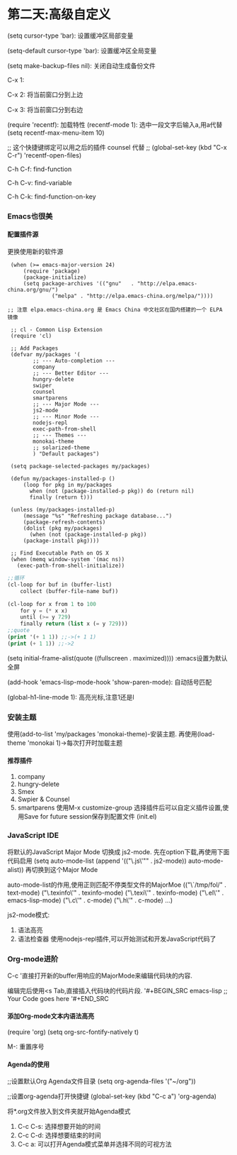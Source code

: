 # 第二天:高级自定义
(setq cursor-type 'bar): 设置缓冲区局部变量

(setq-default cursor-type 'bar): 设置缓冲区全局变量

(setq make-backup-files nil): 关闭自动生成备份文件

C-x 1:

C-x 2: 将当前窗口分到上边

C-x 3: 将当前窗口分到右边

(require 'recentf): 加载特性
(recentf-mode 1): 选中一段文字后输入a,用a代替
(setq recentf-max-menu-item 10)

;; 这个快捷键绑定可以用之后的插件 counsel 代替
;; (global-set-key (kbd "C-x C-r") 'recentf-open-files)

C-h C-f: find-function

C-h C-v: find-variable

C-h C-k: find-function-on-key

### Emacs也很美
#### 配置插件源
更换使用新的软件源
```
 (when (>= emacs-major-version 24)
     (require 'package)
     (package-initialize)
     (setq package-archives '(("gnu"   . "http://elpa.emacs-china.org/gnu/")
		      ("melpa" . "http://elpa.emacs-china.org/melpa/"))))

;; 注意 elpa.emacs-china.org 是 Emacs China 中文社区在国内搭建的一个 ELPA 镜像

 ;; cl - Common Lisp Extension
 (require 'cl)

 ;; Add Packages
 (defvar my/packages '(
		;; --- Auto-completion ---
		company
		;; --- Better Editor ---
		hungry-delete
		swiper
		counsel
		smartparens
		;; --- Major Mode ---
		js2-mode
		;; --- Minor Mode ---
		nodejs-repl
		exec-path-from-shell
		;; --- Themes ---
		monokai-theme
		;; solarized-theme
		) "Default packages")

 (setq package-selected-packages my/packages)

 (defun my/packages-installed-p ()
     (loop for pkg in my/packages
	   when (not (package-installed-p pkg)) do (return nil)
	   finally (return t)))

 (unless (my/packages-installed-p)
     (message "%s" "Refreshing package database...")
     (package-refresh-contents)
     (dolist (pkg my/packages)
       (when (not (package-installed-p pkg))
	 (package-install pkg))))

 ;; Find Executable Path on OS X
 (when (memq window-system '(mac ns))
   (exec-path-from-shell-initialize))
```

````el
;;循环
(cl-loop for buf in (buffer-list)
    collect (buffer-file-name buf))

(cl-loop for x from 1 to 100
    for y = (* x x)
    until (>= y 729)
    finally return (list x (= y 729)))
;;quote
(print '(+ 1 1)) ;;->(+ 1 1)
(print (+ 1 1)) ;;->2

````

(setq initial-frame-alist(quote ((fullscreen . maximized))))  :emacs设置为默认全屏

(add-hook 'emacs-lisp-mode-hook 'show-paren-mode): 自动括号匹配

(global-h1-line-mode 1): 高亮光标,注意1还是l

### 安装主题
使用(add-to-list 'my/packages 'monokai-theme)-安装主题.
再使用(load-theme 'monokai 1)->每次打开时加载主题

#### 推荐插件
1. company
2. hungry-delete
3. Smex 
4. Swpier & Counsel
5. smartparens
使用M-x customize-group 选择插件后可以自定义插件设置,使用Save for future session保存到配置文件
(init.el)

### JavaScript IDE
将默认的JavaScript Major Mode 切换成 js2-mode.
先在option下载,再使用下面代码启用
(setq auto-mode-list
        (append '(("\\.js\\'"" . js2-mode))
                auto-mode-alist))
再切换到这个Major Mode

auto-mode-list的作用,使用正则匹配不停类型文件的MajorMoe
(("\\`/tmp/fol/" . text-mode)
 ("\\.texinfo\\'" . texinfo-mode)
 ("\\.texi\\'" . texinfo-mode)
 ("\\.el\\'" . emacs-lisp-mode)
 ("\\.c\\'" . c-mode)
 ("\\.h\\'" . c-mode)
 …)
 
 js2-mode模式:
 1. 语法高亮
 2. 语法检查器
 使用nodejs-repl插件,可以开始测试和开发JavaScript代码了
 
 ### Org-mode进阶
C-c '直接打开新的buffer用响应的MajorMode来编辑代码块的内容.

编辑完后使用<s Tab,直接插入代码块的代码片段.
'#+BEGIN_SRC emacs-lisp
    ;; Your Code goes here
'#+END_SRC

#### 添加Org-mode文本内语法高亮
(require 'org)
(setq org-src-fontify-natively t)

M-<RET>: 重置序号

#### Agenda的使用
;;设置默认Org Agenda文件目录
(setq org-agenda-files '("~/org"))

;;设置org-agenda打开快捷键
(global-set-key (kbd "C-c a") 'org-agenda)

将*.org文件放入到文件夹就开始Agenda模式

1. C-c C-s: 选择想要开始的时间
2. C-c C-d: 选择想要结束的时间
3. C-c a: 可以打开Agenda模式菜单并选择不同的可视方法


